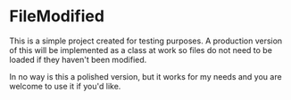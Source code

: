 # FileModified
This is a simple project created for testing purposes.
A production version of this will be implemented as a class at 
work so files do not need to be loaded if they haven't been modified.

In no way is this a polished version, but it works for my needs
and you are welcome to use it if you'd like.
